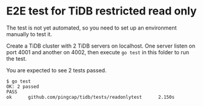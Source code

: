 # E2E test for TiDB restricted read only

The test is not yet automated, so you need to set up an environment manually to test it.

Create a TiDB cluster with 2 TiDB servers on localhost. One server listen on port 4001 and another on 4002, then execute `go test` in this folder to run the test.

You are expected to see 2 tests passed.

```
$ go test
OK: 2 passed
PASS
ok      github.com/pingcap/tidb/tests/readonlytest      2.150s
```

